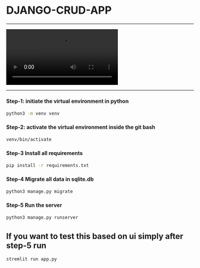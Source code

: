 # DJANGO-CRUD-APP

---

![Demo Video](./video/CRUD-video.mkv)

---

#### Step-1: initiate the virtual environment in python

```bash
python3 -m venv venv
```

#### Step-2: activate the virtual environment inside the git bash

```bash
venv/bin/activate
```

#### Step-3 Install all requirements

```bash
pip install -r requirements.txt
```

#### Step-4 Migrate all data in sqlite.db

```bash
python3 manage.py migrate
```

#### Step-5 Run the server

```bash
python3 manage.py runserver
```

## If you want to test this based on ui simply after step-5 run

```bash
stremlit run app.py
```


